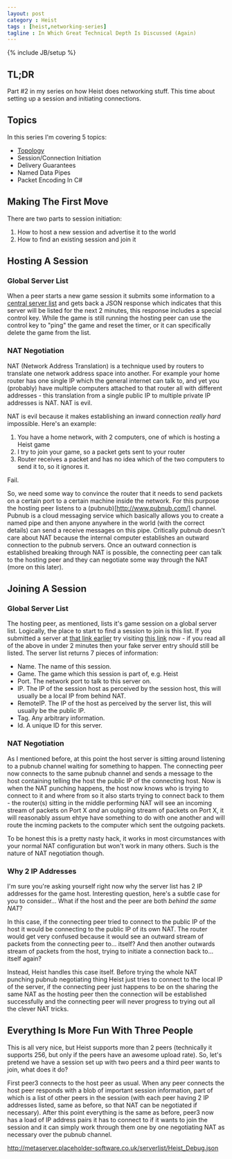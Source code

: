```yaml
---
layout: post
category : Heist
tags : [heist,networking-series]
tagline : In Which Great Technical Depth Is Discussed (Again)
---
```

{% include JB/setup %}


## TL;DR

Part #2 in my series on how Heist does networking stuff. This time about setting up a session and initiating connections.

## Topics

In this series I'm covering 5 topics:

 - [Topology](/Heist/2012/10/14/Topological-My-Dear-Watson/)
 - Session/Connection Initiation
 - Delivery Guarantees
 - Named Data Pipes
 - Packet Encoding In C#
 
## Making The First Move

There are two parts to session initiation:

1. How to host a new session and advertise it to the world
2. How to find an existing session and join it

## Hosting A Session

### Global Server List

When a peer starts a new game session it submits some information to a [central server list](http://metaserver.placeholder-software.co.uk/serverlist/Game_Name/create-server) and gets back a JSON response which indicates that this server will be listed for the next 2 minutes, this response includes a special control key. While the game is still running the hosting peer can use the control key to "ping" the game and reset the timer, or it can specifically delete the game from the list.

### NAT Negotiation

NAT (Network Address Translation) is a technique used by routers to translate one network address space into another. For example your home router has one single IP which the general internet can talk to, and yet you (probably) have multiple computers attached to that router all with different addresses - this translation from a single public IP to multiple private IP addresses is NAT. NAT is evil.

NAT is evil because it makes establishing an inward connection _really hard_ impossible. Here's an example:

 1. You have a home network, with 2 computers, one of which is hosting a Heist game
 2. I try to join your game, so a packet gets sent to your router
 3. Router receives a packet and has no idea which of the two computers to send it to, so it ignores it.
 
Fail.

So, we need some way to convince the router that it needs to send packets on a certain port to a certain machine inside the network. For this purpose the hosting peer listens to a (pubnub)[http://www.pubnub.com/] channel. Pubnub is a cloud messaging service which basically allows you to create a named pipe and then anyone anywhere in the world (with the correct details) can send a receive messages on this pipe. Critically pubnub doesn't care about NAT because the internal computer establishes an outward connection to the pubnub servers. Once an outward connection is established breaking through NAT is possible, the connecting peer can talk to the hosting peer and they can negotiate some way through the NAT (more on this later).

## Joining A Session

### Global Server List

The hosting peer, as mentioned, lists it's game session on a global server list. Logically, the place to start to find a session to join is this list. If you submitted a server at [that link earlier](http://metaserver.placeholder-software.co.uk/serverlist/Game_Name/create-server) try visiting [this link](http://metaserver.placeholder-software.co.uk/serverlist/Game_Name.json) now - if you read all of the above in under 2 minutes then your fake server entry should still be listed. The server list returns 7 pieces of information:

 - Name. The name of this session.
 - Game. The game which this session is part of, e.g. Heist
 - Port. The network port to talk to this server on.
 - IP. The IP of the session host as perceived by the session host, this will usually be a local IP from behind NAT.
 - RemoteIP. The IP of the host as perceived by the server list, this will usually be the public IP.
 - Tag. Any arbitrary information.
 - Id. A unique ID for this server.

### NAT Negotiation
 
As I mentioned before, at this point the host server is sitting around listening to a pubnub channel waiting for something to happen. The connecting peer now connects to the same pubnub channel and sends a message to the host containing telling the host the public IP of the connecting host. Now is when the NAT punching happens, the host now knows who is trying to connect to it and where from so it also starts trying to connect back to them - the router(s) sitting in the middle performing NAT will see an incoming stream of packets on Port X _and_ an outgoing stream of packets on Port X, it will reasonably assum ehtye have something to do with one another and will route the incming packets to the computer which sent the outgoing packets.

To be honest this is a pretty nasty hack, it works in most circumstances with your normal NAT configuration but won't work in many others. Such is the nature of NAT negotiation though.

### Why 2 IP Addresses

I'm sure you're asking yourself right now why the server list has 2 IP addresses for the game host. Interesting question, here's a subtle case for you to consider... What if the host and the peer are both _behind the same NAT_?

In this case, if the connecting peer tried to connect to the public IP of the host it would be connecting to the public IP of its own NAT. The router would get very confused because it would see an outward stream of packets from the connecting peer to... itself? And then another outwards stream of packets from the host, trying to initiate a connection back to... itself again?

Instead, Heist handles this case itself. Before trying the whole NAT punching pubnub negotiating thing Heist just tries to connect to the local IP of the server, if the connecting peer just happens to be on the sharing the same NAT as the hosting peer then the connection will be established successfully and the connecting peer will never progress to trying out all the clever NAT tricks.

## Everything Is More Fun With Three People

This is all very nice, but Heist supports more than 2 peers (technically it supports 256, but only if the peers have an awesome upload rate). So, let's pretend we have a session set up with two peers and a third peer wants to join, what does it do?

First peer3 connects to the host peer as usual. When any peer connects the host peer responds with a blob of important session information, part of which is a list of other peers in the session (with each peer having 2 IP addresses listed, same as before, so that NAT can be negotiated if necessary). After this point everything is the same as before, peer3 now has a load of IP address pairs it has to connect to if it wants to join the session and it can simply work through them one by one negotiating NAT as necessary over the pubnub channel.
 
http://metaserver.placeholder-software.co.uk/serverlist/Heist_Debug.json